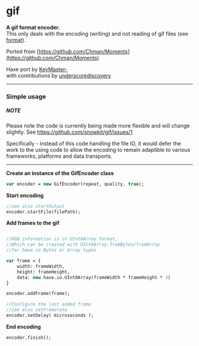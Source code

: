 # gif

**A gif format encoder.**   
This only deals with the encoding (writing) and not reading of gif files (see [format](https://github.com/haxefoundation/format)).   

Ported from [https://github.com/Chman/Moments](https://github.com/Chman/Moments)

Haxe port by [KeyMaster-](https://github.com/KeyMaster-)   
with contributions by [underscorediscovery](https://github.com/underscorediscovery)

---

### Simple usage

##### NOTE

Please note the code is currently being made more flexible and will change slightly.
See https://github.com/snowkit/gif/issues/1

Specifically - instead of this code handling the file IO,
it would defer the work to the using code to allow the encoding
to remain adaptible to various frameworks, platforms and data transports.

---

**Create an instance of the GifEncoder class**

```haxe
var encoder = new GifEncoder(repeat, quality, true);
```

**Start encoding**

```haxe
//see also startOutput
encoder.startFile(filePath);
```

**Add frames to the gif**

```haxe

//RGB information is in UInt8Array format,
//Which can be created with UInt8Array.fromBytes/fromArray
//for haxe.io.Bytes or Array types

var frame = {
    width: frameWidth,
    height: frameHeight,
    data: new haxe.io.UInt8Array(frameWidth * frameHeight * 3)
}

encoder.addFrame(frame);

//Configure the last added frame
//see also setFramerate
encoder.setDelay( microseconds );
```

**End encoding**

```haxe
encoder.finish();
```



